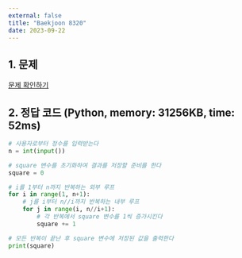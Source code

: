 ```yaml
---
external: false
title: "Baekjoon 8320"
date: 2023-09-22
---
```


## 1. 문제

[문제 확인하기](https://www.acmicpc.net/problem/8320)

## 2. 정답 코드 (Python, memory: 31256KB, time: 52ms)

```python
# 사용자로부터 정수를 입력받는다
n = int(input())

# square 변수를 초기화하여 결과를 저장할 준비를 한다
square = 0

# i를 1부터 n까지 반복하는 외부 루프
for i in range(1, n+1):
    # j를 i부터 n//i까지 반복하는 내부 루프
    for j in range(i, n//i+1):
        # 각 반복에서 square 변수를 1씩 증가시킨다
        square += 1

# 모든 반복이 끝난 후 square 변수에 저장된 값을 출력한다
print(square)
```

